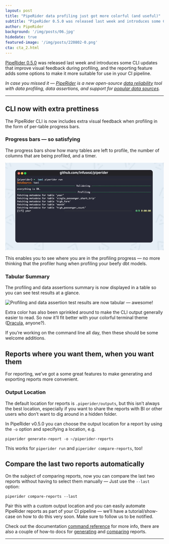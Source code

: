 ```yaml
---
layout: post
title: "PipeRider data profiling just got more colorful (and useful)"
subtitle: "PipeRider 0.5.0 was released last week and introduces some CLI updates"
author: PipeRider
background: '/img/posts/06.jpg'
hidedate: true
featured-image: '/img/posts/220802-0.png'
cta: cta_2.html
---
```


[PipeRider 0.5.0](https://github.com/InfuseAI/piperider/releases/tag/v0.5.0) was released last week and introduces some CLI updates that improve visual feedback during profiling, and the reporting feature adds some options to make it more suitable for use in your CI pipeline.

*In case you missed it — [PipeRider](https://piperider.io/?utm_source=piperiderblog&utm_medium=blog) is a new open-source [data reliability](https://blog.piperider.io/test-your-data-quality-in-minutes-with-piperider.html) tool with data profiling, data assertions, and support for [popular data sources](https://blog.piperider.io/add-data-profiling-and-assertions-to-dbt-with-piperider.html).*

<hr />

## CLI now with extra prettiness
The PipeRider CLI is now includes extra visual feedback when profiling in the form of per-table progress bars.

### Progress bars — so satisfying
The progress bars show how many tables are left to profile, the number of columns that are being profiled, and a timer.

![Progress bars — satisfying :)](/img/posts/220802-1.gif)

This enables you to see where you are in the profiling progress — no more thinking that the profiler hung when profiling your beefy dbt models.

### Tabular Summary
The profiling and data assertions summary is now displayed in a table so you can see test results at a glance.

![Profiling and data assertion test results are now tabular — awesome!
](/img/posts/220802-2.webp)

Extra color has also been sprinkled around to make the CLI output generally easier to read. So now it’ll fit better with your colorful terminal theme ([Dracula](https://draculatheme.com/terminal), anyone?).

If you’re working on the command line all day, then these should be some welcome additions.

## Reports where you want them, when you want them
For reporting, we’ve got a some great features to make generating and exporting reports more convenient.

### Output Location
The default location for reports is `.piperider/outputs`, but this isn’t always the best location, especially if you want to share the reports with BI or other users who don’t want to dig around in a hidden folder.

In PipeRider v0.5.0 you can choose the output location for a report by using the `-o` option and specifying a location, e.g.

```
piperider generate-report -o ~/piperider-reports
```

This works for `piperider run` and `piperider compare-reports`, too!

## Compare the last two reports automatically
On the subject of comparing reports, now you can compare the last two reports without having to select them manually — Just use the `--last` option:

```
piperider compare-reports --last
```

Pair this with a custom output location and you can easily automate PipeRider reports as part of your CI pipeline — we’ll have a tutorial/show-case on how to do this very soon. Make sure to follow us to be notified.

Check out the documentation [command reference](https://docs.piperider.io/cli/piperider-cli) for more info, there are also a couple of how-to docs for [generating](https://docs.piperider.io/cli/quick-start#run-piperider-profile-data-and-generate-report) and [comparing](https://docs.piperider.io/cli/quick-start#run-piperider-profile-data-test-assertions-generate-report) reports.

---

